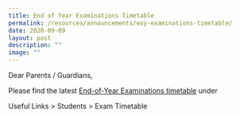 ```yaml
---
title: End of Year Examinations Timetable
permalink: /resources/announcements/eoy-examinations-timetable/
date: 2020-09-09
layout: post
description: ""
image: ""
---
```

Dear Parents / Guardians,

Please find the latest [End-of-Year Examinations timetable](https://staging.d1w3gt6qa53vq2.amplifyapp.com/useful-links/BMSS-Students/exam-timetable/) under

Useful Links > Students > Exam Timetable